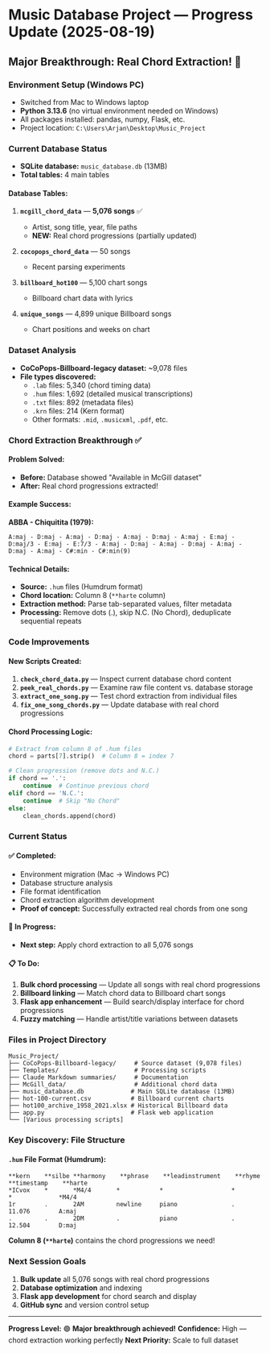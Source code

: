 # Music Database Project — Progress Update (2025-08-19)

## Major Breakthrough: Real Chord Extraction! 🎉

### Environment Setup (Windows PC)
- Switched from Mac to Windows laptop
- **Python 3.13.6** (no virtual environment needed on Windows)
- All packages installed: pandas, numpy, Flask, etc.
- Project location: `C:\Users\Arjan\Desktop\Music_Project`

### Current Database Status
- **SQLite database:** `music_database.db` (13MB)
- **Total tables:** 4 main tables

#### Database Tables:
1. **`mcgill_chord_data`** — **5,076 songs** ✅
   - Artist, song title, year, file paths
   - **NEW:** Real chord progressions (partially updated)
   
2. **`cocopops_chord_data`** — 50 songs 
   - Recent parsing experiments
   
3. **`billboard_hot100`** — 5,100 chart songs
   - Billboard chart data with lyrics
   
4. **`unique_songs`** — 4,899 unique Billboard songs
   - Chart positions and weeks on chart

### Dataset Analysis
- **CoCoPops-Billboard-legacy dataset:** ~9,078 files
- **File types discovered:**
  - `.lab` files: 5,340 (chord timing data)
  - `.hum` files: 1,692 (detailed musical transcriptions)
  - `.txt` files: 892 (metadata files)
  - `.krn` files: 214 (Kern format)
  - Other formats: `.mid`, `.musicxml`, `.pdf`, etc.

### Chord Extraction Breakthrough ✅

#### Problem Solved:
- **Before:** Database showed "Available in McGill dataset" 
- **After:** Real chord progressions extracted!

#### Example Success:
**ABBA - Chiquitita (1979):**
```
A:maj - D:maj - A:maj - D:maj - A:maj - D:maj - A:maj - E:maj - D:maj/3 - E:maj - E:7/3 - A:maj - D:maj - A:maj - D:maj - A:maj - D:maj - A:maj - C#:min - C#:min(9)
```

#### Technical Details:
- **Source:** `.hum` files (Humdrum format)
- **Chord location:** Column 8 (`**harte` column)
- **Extraction method:** Parse tab-separated values, filter metadata
- **Processing:** Remove dots (.), skip N.C. (No Chord), deduplicate sequential repeats

### Code Improvements

#### New Scripts Created:
1. **`check_chord_data.py`** — Inspect current database chord content
2. **`peek_real_chords.py`** — Examine raw file content vs. database storage
3. **`extract_one_song.py`** — Test chord extraction from individual files
4. **`fix_one_song_chords.py`** — Update database with real chord progressions

#### Chord Processing Logic:
```python
# Extract from column 8 of .hum files
chord = parts[7].strip()  # Column 8 = index 7

# Clean progression (remove dots and N.C.)
if chord == '.':
    continue  # Continue previous chord
elif chord == 'N.C.':
    continue  # Skip "No Chord"
else:
    clean_chords.append(chord)
```

### Current Status

#### ✅ Completed:
- Environment migration (Mac → Windows PC)
- Database structure analysis
- File format identification  
- Chord extraction algorithm development
- **Proof of concept:** Successfully extracted real chords from one song

#### 🔄 In Progress:
- **Next step:** Apply chord extraction to all 5,076 songs

#### 📋 To Do:
1. **Bulk chord processing** — Update all songs with real chord progressions
2. **Billboard linking** — Match chord data to Billboard chart songs
3. **Flask app enhancement** — Build search/display interface for chord progressions
4. **Fuzzy matching** — Handle artist/title variations between datasets

### Files in Project Directory

```
Music_Project/
├── CoCoPops-Billboard-legacy/     # Source dataset (9,078 files)
├── Templates/                     # Processing scripts
├── Claude Markdown summaries/     # Documentation
├── McGill_data/                   # Additional chord data
├── music_database.db             # Main SQLite database (13MB)
├── hot-100-current.csv           # Billboard current charts
├── hot100_archive_1958_2021.xlsx # Historical Billboard data
├── app.py                        # Flask web application
└── [Various processing scripts]
```

### Key Discovery: File Structure

#### `.hum` File Format (Humdrum):
```
**kern    **silbe **harmony    **phrase    **leadinstrument    **rhyme **timestamp    **harte
*ICvox    *       *M4/4       *           *                   *       *             *M4/4
1r        .       2AM         newline     piano               .       11.076        A:maj
.         .       2DM         .           piano               .       12.504        D:maj
```

**Column 8 (`**harte`)** contains the chord progressions we need!

### Next Session Goals
1. **Bulk update** all 5,076 songs with real chord progressions
2. **Database optimization** and indexing
3. **Flask app development** for chord search and display
4. **GitHub sync** and version control setup

---

**Progress Level:** 🟢 **Major breakthrough achieved!** 
**Confidence:** High — chord extraction working perfectly
**Next Priority:** Scale to full dataset